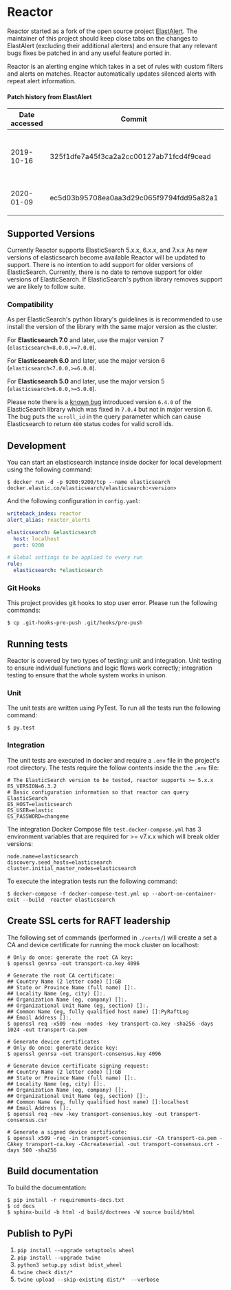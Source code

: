 # Reactor
Reactor started as a fork of the open source project [ElastAlert](https://github.com/Yelp/elastalert). The maintainer of
this project should keep close tabs on the changes to ElastAlert (excluding their additional alerters) and ensure that
any relevant bugs fixes be patched in and any useful feature ported in.

Reactor is an alerting engine which takes in a set of rules with custom filters and alerts on matches.
Reactor automatically updates silenced alerts with repeat alert information.

#### Patch history from ElastAlert
| Date accessed | Commit                                   | Notes                                             |
|---------------|------------------------------------------|---------------------------------------------------|
| 2019-10-16    | 325f1dfe7a45f3ca2a2cc00127ab71fcd4f9cead | Went back until before Reactor was first created. |
| 2020-01-09    | ec5d03b95708ea0aa3d29c065f9794fdd95a82a1 | We do not use coverage.                           |
|               |                                          |                                                   |


## Supported Versions
Currently Reactor supports ElasticSearch 5.x.x, 6.x.x, and 7.x.x
As new versions of elasticsearch become available Reactor will be updated to support.
There is no intention to add support for older versions of ElasticSearch.
Currently, there is no date to remove support for older versions of ElasticSearch. If ElasticSearch's python library
removes support we are likely to follow suite.

### Compatibility
As per ElasticSearch's python library's guidelines is is recommended to use install the version of the library with the
same major version as the cluster.

For **Elasticsearch 7.0** and later, use the major version 7 (``elasticsearch<8.0.0,>=7.0.0``).

For **Elasticsearch 6.0** and later, use the major version 6 (``elasticsearch<7.0.0,>=6.0.0``).

For **Elasticsearch 5.0** and later, use the major version 5 (``elasticsearch<6.0.0,>=5.0.0``).

Please note there is a [known bug](https://github.com/elastic/elasticsearch-py/issues/971) introduced version ``6.4.0``
of the ElasticSearch library which was fixed in ``7.0.4`` but not in major version 6. The bug puts the ``scroll_id`` in
the query parameter which can cause Elasticsearch to return ``400`` status codes for valid scroll ids.


## Development
You can start an elasticsearch instance inside docker for local development using the following command:
```console
$ docker run -d -p 9200:9200/tcp --name elasticsearch docker.elastic.co/elasticsearch/elasticsearch:<version>
```

And the following configuration in `config.yaml`:
```yaml
writeback_index: reactor
alert_alias: reactor_alerts

elasticsearch: &elasticsearch
  host: localhost
  port: 9200

# Global settings to be applied to every run
rule:
  elasticsearch: *elasticsearch
```

### Git Hooks
This project provides git hooks to stop user error. Please run the following commands:

```console
$ cp .git-hooks-pre-push .git/hooks/pre-push
```

## Running tests
Reactor is covered by two types of testing: unit and integration. Unit testing to ensure
individual functions and logic flows work correctly; integration testing to ensure that the
whole system works in unison.

### Unit
The unit tests are written using PyTest. To run all the tests run the following command:
```console
$ py.test
```

### Integration
The unit tests are executed in docker and require a `.env` file in the project's root directory.
The tests require the follow contents inside the the `.env` file:
```dotenv
# The ElasticSearch version to be tested, reactor supports >= 5.x.x
ES_VERSION=6.3.2
# Basic configuration information so that reactor can query ElasticSearch
ES_HOST=elasticsearch
ES_USER=elastic
ES_PASSWORD=changeme
```

The integration Docker Compose file `test.docker-compose.yml` has 3 environment variables that
are required for >= v7.x.x which will break older versions:
```dotenv
node.name=elasticsearch
discovery.seed_hosts=elasticsearch
cluster.initial_master_nodes=elasticsearch
```

To execute the integration tests run the following command: 
```console
$ docker-compose -f docker-compose-test.yml up --abort-on-container-exit --build  reactor elasticsearch
```


## Create SSL certs for RAFT leadership
The following set of commands (performed in ``./certs/``) will create a set a CA and device certificate for running the mock cluster on localhost:
```console
# Only do once: generate the root CA key:
$ openssl genrsa -out transport-ca.key 4096

# Generate the root CA certificate:
## Country Name (2 letter code) []:GB
## State or Province Name (full name) []:.
## Locality Name (eg, city) []:.
## Organization Name (eg, company) []:.
## Organizational Unit Name (eg, section) []:.
## Common Name (eg, fully qualified host name) []:PyRaftLog
## Email Address []:.
$ openssl req -x509 -new -nodes -key transport-ca.key -sha256 -days 1024 -out transport-ca.pem

# Generate device certificates
# Only do once: generate device key:
$ openssl genrsa -out transport-consensus.key 4096

# Generate device certificate signing request:
## Country Name (2 letter code) []:GB
## State or Province Name (full name) []:.
## Locality Name (eg, city) []:.
## Organization Name (eg, company) []:.
## Organizational Unit Name (eg, section) []:.
## Common Name (eg, fully qualified host name) []:localhost
## Email Address []:.
$ openssl req -new -key transport-consensus.key -out transport-consensus.csr

# Generate a signed device certificate:
$ openssl x509 -req -in transport-consensus.csr -CA transport-ca.pem -CAkey transport-ca.key -CAcreateserial -out transport-consensus.crt -days 500 -sha256
```


## Build documentation
To build the documentation:
```console
$ pip install -r requirements-docs.txt
$ cd docs
$ sphinx-build -b html -d build/doctrees -W source build/html
```

## Publish to PyPi
1.  `pip install --upgrade setuptools wheel`
2.  `pip install --upgrade twine`
3.  `python3 setup.py sdist bdist_wheel`
4.  `twine check dist/*`
5.  `twine upload --skip-existing dist/*  --verbose`